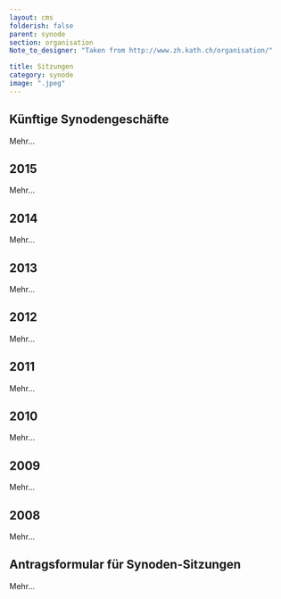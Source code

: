 ```yaml
---
layout: cms
folderish: false
parent: synode
section: organisation
Note_to_designer: "Taken from http://www.zh.kath.ch/organisation/"

title: Sitzungen
category: synode
image: ".jpeg"
---
```



## Künftige Synodengeschäfte
Mehr…

## 2015
Mehr…

## 2014
Mehr…

## 2013
Mehr…

## 2012
Mehr…

## 2011
Mehr…

## 2010
Mehr…

## 2009
Mehr…

## 2008
Mehr…

## Antragsformular für Synoden-Sitzungen
Mehr…